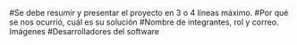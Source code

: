 #Se debe resumir y presentar el proyecto en 3 o 4 líneas máximo. 
#Por qué se nos ocurrió, cuál es su solución
#Nombre de integrantes, rol y correo. Imágenes
#Desarrolladores del software
